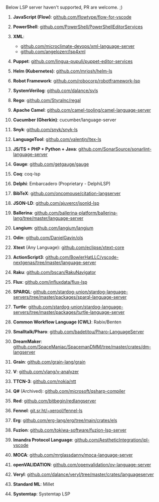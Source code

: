 Below LSP server haven't supported, PR are welcome. ;)

1. **JavaScript (Flow)**: [github.com/flowtype/flow-for-vscode](https://github.com/flowtype/flow-for-vscode)

2. **PowerShell**: [github.com/PowerShell/PowerShellEditorServices](https://github.com/PowerShell/PowerShellEditorServices)

4. **XML**: 
   - [github.com/microclimate-devops/xml-language-server](https://github.com/microclimate-devops/xml-language-server)
   - [github.com/angelozerr/lsp4xml](https://github.com/angelozerr/lsp4xml)

5. **Puppet**: [github.com/lingua-pupuli/puppet-editor-services](https://github.com/lingua-pupuli/puppet-editor-services)

7. **Helm (Kubernetes)**: [github.com/mrjosh/helm-ls](https://github.com/mrjosh/helm-ls)

8. **Robot Framework**: [github.com/robocorp/robotframework-lsp](https://github.com/robocorp/robotframework-lsp)

9. **SystemVerilog**: [github.com/dalance/svls](https://github.com/dalance/svls)

10. **Rego**: [github.com/StyraInc/regal](https://github.com/StyraInc/regal)

11. **Apache Camel**: [github.com/camel-tooling/camel-language-server](https://github.com/camel-tooling/camel-language-server)

12. **Cucumber (Gherkin)**: cucumber/language-server

13. **Snyk**: [github.com/snyk/snyk-ls](https://github.com/snyk/snyk-ls)

14. **LanguageTool**: [github.com/valentjn/ltex-ls](https://github.com/valentjn/ltex-ls)

15. **JS/TS + PHP + Python + Java**: [github.com/SonarSource/sonarlint-language-server](https://github.com/SonarSource/sonarlint-language-server)

16. **Gauge**: [github.com/getgauge/gauge](https://github.com/getgauge/gauge)

17. **Coq**: coq-lsp

18. **Delphi**: Embarcadero (Proprietary - DelphiLSP)

19. **BibTeX**: [github.com/oncomouse/citation-langserver](https://github.com/oncomouse/citation-langserver)

20. **JSON-LD**: [github.com/ajuvercr/jsonld-lsp](https://github.com/ajuvercr/jsonld-lsp)

21. **Ballerina**: [github.com/ballerina-platform/ballerina-lang/tree/master/language-server](https://github.com/ballerina-platform/ballerina-lang/tree/master/language-server)

22. **Langium**: [github.com/langium/langium](https://github.com/langium/langium)

23. **Odin**: [github.com/DanielGavin/ols](https://github.com/DanielGavin/ols)

24. **Xtext** (Any Language): [github.com/eclipse/xtext-core](https://github.com/eclipse/xtext-core)

25. **ActionScript3**: [github.com/BowlerHatLLC/vscode-nextgenas/tree/master/language-server](https://github.com/BowlerHatLLC/vscode-nextgenas/tree/master/language-server)

26. **Raku**: [github.com/bscan/RakuNavigator](https://github.com/bscan/RakuNavigator)

27. **Flux**: [github.com/influxdata/flux-lsp](https://github.com/influxdata/flux-lsp)

28. **SPARQL**: [github.com/stardog-union/stardog-language-servers/tree/master/packages/sparql-language-server](https://github.com/stardog-union/stardog-language-servers/tree/master/packages/sparql-language-server)

29. **Turtle**: [github.com/stardog-union/stardog-language-servers/tree/master/packages/turtle-language-server](https://github.com/stardog-union/stardog-language-servers/tree/master/packages/turtle-language-server)

30. **Common Workflow Language (CWL)**: Rabix/Benten

31. **Smalltalk/Pharo**: [github.com/badetitou/Pharo-LanguageServer](https://github.com/badetitou/Pharo-LanguageServer)

32. **DreamMaker**: [github.com/SpaceManiac/SpacemanDMM/tree/master/crates/dm-langserver](https://github.com/SpaceManiac/SpacemanDMM/tree/master/crates/dm-langserver)

33. **Grain**: [github.com/grain-lang/grain](https://github.com/grain-lang/grain)

34. **V**: [github.com/vlang/v-analyzer](https://github.com/vlang/v-analyzer)

35. **TTCN-3**: [github.com/nokia/ntt](https://github.com/nokia/ntt)

36. **Q#** (Archived): [github.com/microsoft/qsharp-compiler](https://github.com/microsoft/qsharp-compiler)

37. **Red**: [github.com/bitbegin/redlangserver](https://github.com/bitbegin/redlangserver)

38. **Fennel**: [git.sr.ht/~xerool/fennel-ls](https://git.sr.ht/~xerool/fennel-ls)

39. **Erg**: [github.com/erg-lang/erg/tree/main/crates/els](https://github.com/erg-lang/erg/tree/main/crates/els)

40. **Fuzion**: [github.com/tokiwa-software/fuzion-lsp-server](https://github.com/tokiwa-software/fuzion-lsp-server)

41. **Imandra Protocol Language**: [github.com/AestheticIntegration/ipl-vscode](https://github.com/AestheticIntegration/ipl-vscode)

42. **MOCA**: [github.com/mrglassdanny/moca-language-server](https://github.com/mrglassdanny/moca-language-server)

43. **openVALIDATION**: [github.com/openvalidation/ov-language-server](https://github.com/openvalidation/ov-language-server)

44. **Veryl**: [github.com/dalance/veryl/tree/master/crates/languageserver](https://github.com/dalance/veryl/tree/master/crates/languageserver)

45. **Standard ML**: Millet

46. **Systemtap**: Systemtap LSP
